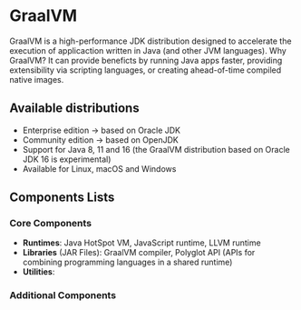 # GraalVM

GraalVM is a high-performance JDK distribution designed to accelerate the execution of applicaction written in Java (and other JVM languages). Why GraalVM? It can provide beneficts by running Java apps faster, providing extensibility via scripting languages, or creating ahead-of-time compiled native images.

## Available distributions
- Enterprise edition -> based on Oracle JDK
- Community edition -> based on OpenJDK
- Support for Java 8, 11 and 16 (the GraalVM distribution based on Oracle JDK 16 is experimental)
- Available for Linux, macOS and Windows

## Components Lists

### Core Components
- **Runtimes**: Java HotSpot VM, JavaScript runtime, LLVM runtime
- **Libraries** (JAR Files): GraalVM compiler, Polyglot API (APIs for combining programming languages in a shared runtime)
- **Utilities**: 

### Additional Components